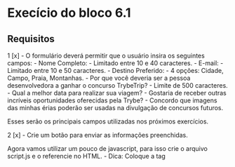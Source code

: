 # Execício do bloco 6.1

## Requisitos

  1 [x] - O formulário deverá permitir que o usuário insira os seguintes campos:
     - Nome Completo:
       - Limitado entre 10 e 40 caracteres.
     - E-mail:
       - Limitado entre 10 e 50 caracteres.
     - Destino Preferido:
       - 4 opções: Cidade, Campo, Praia, Montanhas. 
     - Por que você deveria ser a pessoa desenvolvedora a ganhar o concurso TrybeTrip?
       - Limite de 500 caracteres.
     - Qual a melhor data para realizar sua viagem?
     - Gostaria de receber outras incríveis oportunidades oferecidas pela Trybe?
     - Concordo que imagens das minhas érias poderão ser usadas na divulgação de concursos futuros.
      
  Esses serão os principais campos utilizadas nos próximos exercícios.

  2 [x] - Crie um botão para enviar as informações preenchidas.

  Agora vamos utilizar um pouco de javascript, para isso crie o arquivo script.js e o referencie no HTML.
    - Dica: Coloque a tag <script> no final do seu body.
  
  3 [ ] - Interrompa o comportamento padrão do botão submit utilizando o método preventDefault() . Nossa 
  amiga Carol Silva nos contou um pouco sobre como fazer isso, lembra?

  4 [ ] - Crie um botão que limpe as informações contidas nos campos;

# Bônus

  1 [ ] - A TrybeTrip precisa muito de fotos para divulgar seus concursos. Tendo isso em mente, faça com 
  que somente quem autorizar o uso de imagens possa enviar suas informações.

  2 [ ] - Faça a validação dos campos com limite de caracteres. Caso não estejam dentro do esperado ao 
  clicar no botão de submit, um alerta deve ser mostrado com a mensagem: 'Dados Inválidos'. Caso 
  contrário, a mensagem 'Dados enviados com sucesso! Obrigado por participar do concurso TrybeTrip.' 
  deverá aparecer na tela.
